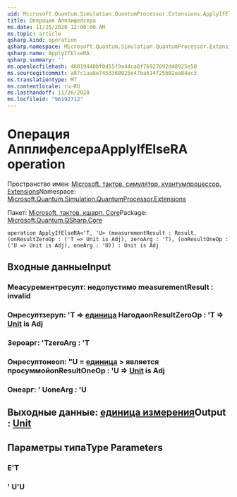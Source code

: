 ```yaml
---
uid: Microsoft.Quantum.Simulation.QuantumProcessor.Extensions.ApplyIfElseRA
title: Операция Апплифелсера
ms.date: 11/25/2020 12:00:00 AM
ms.topic: article
qsharp.kind: operation
qsharp.namespace: Microsoft.Quantum.Simulation.QuantumProcessor.Extensions
qsharp.name: ApplyIfElseRA
qsharp.summary: ''
ms.openlocfilehash: 48819440bf0d55f9a44ca8f76927692d48925e50
ms.sourcegitcommit: a87c1aa8e7453360025e47ba614f25b02ea84ec3
ms.translationtype: MT
ms.contentlocale: ru-RU
ms.lasthandoff: 11/26/2020
ms.locfileid: "96192712"
---
```

# <a name="applyifelsera-operation"></a><span data-ttu-id="09015-102">Операция Апплифелсера</span><span class="sxs-lookup"><span data-stu-id="09015-102">ApplyIfElseRA operation</span></span>

<span data-ttu-id="09015-103">Пространство имен: [Microsoft. тактов. симулятор. куантумпроцессор. Extensions](xref:Microsoft.Quantum.Simulation.QuantumProcessor.Extensions)</span><span class="sxs-lookup"><span data-stu-id="09015-103">Namespace: [Microsoft.Quantum.Simulation.QuantumProcessor.Extensions](xref:Microsoft.Quantum.Simulation.QuantumProcessor.Extensions)</span></span>

<span data-ttu-id="09015-104">Пакет: [Microsoft. тактов. кшарп. Core](https://nuget.org/packages/Microsoft.Quantum.QSharp.Core)</span><span class="sxs-lookup"><span data-stu-id="09015-104">Package: [Microsoft.Quantum.QSharp.Core](https://nuget.org/packages/Microsoft.Quantum.QSharp.Core)</span></span>




```qsharp
operation ApplyIfElseRA<'T, 'U> (measurementResult : Result, (onResultZeroOp : ('T => Unit is Adj), zeroArg : 'T), (onResultOneOp : ('U => Unit is Adj), oneArg : 'U)) : Unit is Adj
```


## <a name="input"></a><span data-ttu-id="09015-105">Входные данные</span><span class="sxs-lookup"><span data-stu-id="09015-105">Input</span></span>

### <a name="measurementresult--__invalidresult__"></a><span data-ttu-id="09015-106">Меасурементресулт: __недопустимо <Result>__</span><span class="sxs-lookup"><span data-stu-id="09015-106">measurementResult : __invalid<Result>__</span></span>




### <a name="onresultzeroop--t--unit--is-adj"></a><span data-ttu-id="09015-107">Онресултзеруп: 'T => [единица](xref:microsoft.quantum.lang-ref.unit)  Нагода</span><span class="sxs-lookup"><span data-stu-id="09015-107">onResultZeroOp : 'T => [Unit](xref:microsoft.quantum.lang-ref.unit)  is Adj</span></span>




### <a name="zeroarg--t"></a><span data-ttu-id="09015-108">Зероарг: 'T</span><span class="sxs-lookup"><span data-stu-id="09015-108">zeroArg : 'T</span></span>




### <a name="onresultoneop--u--unit--is-adj"></a><span data-ttu-id="09015-109">Онресултонеоп: "U = [единица](xref:microsoft.quantum.lang-ref.unit) > является просуммой</span><span class="sxs-lookup"><span data-stu-id="09015-109">onResultOneOp : 'U => [Unit](xref:microsoft.quantum.lang-ref.unit)  is Adj</span></span>




### <a name="onearg--u"></a><span data-ttu-id="09015-110">Онеарг: ' U</span><span class="sxs-lookup"><span data-stu-id="09015-110">oneArg : 'U</span></span>





## <a name="output--unit"></a><span data-ttu-id="09015-111">Выходные данные: [единица измерения](xref:microsoft.quantum.lang-ref.unit)</span><span class="sxs-lookup"><span data-stu-id="09015-111">Output : [Unit](xref:microsoft.quantum.lang-ref.unit)</span></span>



## <a name="type-parameters"></a><span data-ttu-id="09015-112">Параметры типа</span><span class="sxs-lookup"><span data-stu-id="09015-112">Type Parameters</span></span>

### <a name="t"></a><span data-ttu-id="09015-113">Е</span><span class="sxs-lookup"><span data-stu-id="09015-113">'T</span></span>


### <a name="u"></a><span data-ttu-id="09015-114">' U</span><span class="sxs-lookup"><span data-stu-id="09015-114">'U</span></span>

